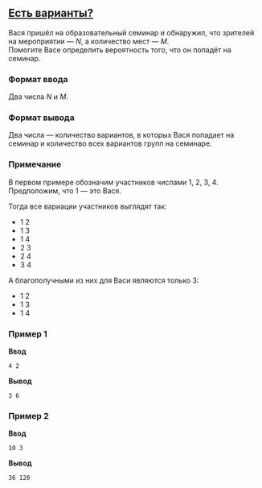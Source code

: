 ## [Есть варианты?](../../../solutions/6.1/61_c.py)

Вася пришёл на образовательный семинар и обнаружил, что зрителей на мероприятии — $N$, а количество мест — $M$.\
Помогите Васе определить вероятность того, что он попадёт на семинар.

### Формат ввода

Два числа $N$ и $M$.

### Формат вывода

Два числа — количество вариантов, в которых Вася попадает на семинар и количество всех вариантов групп на семинаре.

### Примечание

В первом примере обозначим участников числами 1, 2, 3, 4. Предположим, что 1 — это Вася.

Тогда все вариации участников выглядят так:

- 1 2
- 1 3
- 1 4
- 2 3
- 2 4
- 3 4

А благополучными из них для Васи являются только 3:

- 1 2
- 1 3
- 1 4

### Пример 1

__Ввод__
```plaintext
4 2
```

__Вывод__
```plaintext
3 6
```

### Пример 2

__Ввод__
```plaintext
10 3
```

__Вывод__
```plaintext
36 120
```